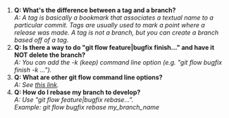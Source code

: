 1. **Q: What's the difference between a tag and a branch?**<br/>_A: A tag is basically a bookmark that associates a textual name to a particular commit. Tags are usually used to mark a point where a release was made.  A tag is not a branch, but you can create a branch based off of a tag._
2. **Q: Is there a way to do "git flow feature|bugfix finish..." and have it NOT delete the branch?**<br/>_A: You can add the -k (keep) command line option (e.g. "git flow bugfix finish -k ...")._
3. **Q: What are other git flow command line options?**<br/>_A: See [this link](https://github.com/nvie/gitflow/wiki/Command-Line-Arguments)._
3. **Q: How do I rebase my branch to develop?**<br/>_A: Use "git flow feature|bugfix rebase...".<br/>Example:  git flow bugfix rebase my_branch_name_  
